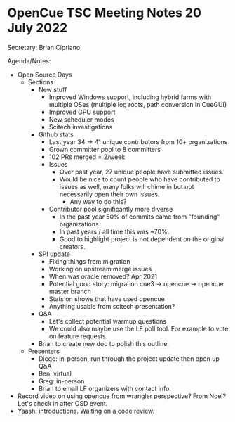 # OpenCue TSC Meeting Notes 20 July 2022

Secretary: Brian Cipriano

Agenda/Notes:

* Open Source Days
    * Sections
        * New stuff
            * Improved Windows support, including hybrid farms with multiple OSes (multiple log roots, path conversion
              in CueGUI)
            * Improved GPU support
            * New scheduler modes
            * Scitech investigations
        * Github stats
            * Last year 34 -> 41 unique contributors from 10+ organizations
            * Grown committer pool to 8 committers
            * 102 PRs merged = 2/week
            * Issues
                * Over past year, 27 unique people have submitted issues.
                * Would be nice to count people who have contributed to issues as well, many folks will chime in but not
                  necessarily open their own issues.
                    * Any way to do this?
            * Contributor pool significantly more diverse
                * In the past year 50% of commits came from "founding" organizations.
                * In past years / all time this was ~70%.
                * Good to highlight project is not dependent on the original creators.
        * SPI update
            * Fixing things from migration
            * Working on upstream merge issues
            * When was oracle removed? Apr 2021
            * Potential good story: migration cue3 -> opencue -> opencue master branch
            * Stats on shows that have used opencue
            * Anything usable from scitech presentation?
        * Q&A
            * Let's collect potential warmup questions
            * We could also maybe use the LF poll tool. For example to vote on feature requests.
        * Brian to create new doc to polish this outline.
    * Presenters
        * Diego: in-person, run through the project update then open up Q&A
        * Ben: virtual
        * Greg: in-person
        * Brian to email LF organizers with contact info.
* Record video on using opencue from wrangler perspective? From Noel? Let's check in after OSD event.
* Yaash: introductions. Waiting on a code review.
